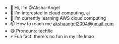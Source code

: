 - 👋 Hi, I’m @Aksha-Angel
- 👀 I’m interested in cloud computing, ai
- 🌱 I’m currently learning AWS cloud computing
- 📫 How to reach me akshaangel2004@gmail.com
- 😄 Pronouns: tech/ie
- ⚡ Fun fact: there's no fun in my life lmao

<!---
Aksha-Angel/Aksha-Angel is a ✨ special ✨ repository because its `README.md` (this file) appears on your GitHub profile.
You can click the Preview link to take a look at your changes.
--->
